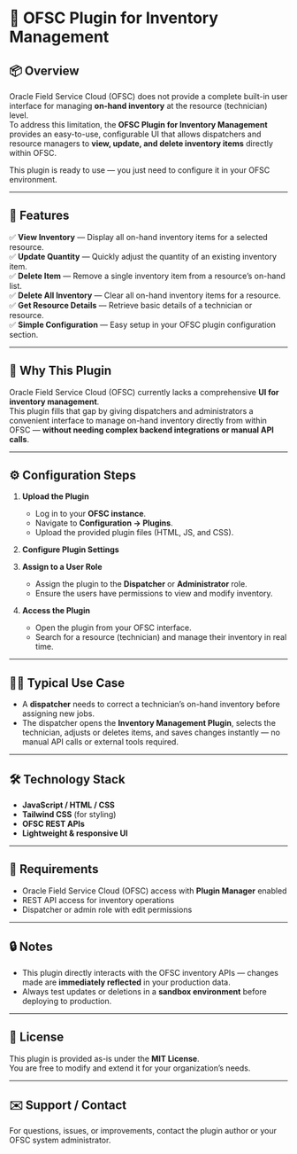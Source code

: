 # 🧭 OFSC Plugin for Inventory Management

## 📦 Overview
Oracle Field Service Cloud (OFSC) does not provide a complete built-in user interface for managing **on-hand inventory** at the resource (technician) level.  
To address this limitation, the **OFSC Plugin for Inventory Management** provides an easy-to-use, configurable UI that allows dispatchers and resource managers to **view, update, and delete inventory items** directly within OFSC.

This plugin is ready to use — you just need to configure it in your OFSC environment.

---

## 🚀 Features

✅ **View Inventory** — Display all on-hand inventory items for a selected resource.  
✅ **Update Quantity** — Quickly adjust the quantity of an existing inventory item.  
✅ **Delete Item** — Remove a single inventory item from a resource’s on-hand list.  
✅ **Delete All Inventory** — Clear all on-hand inventory items for a resource.  
✅ **Get Resource Details** — Retrieve basic details of a technician or resource.  
✅ **Simple Configuration** — Easy setup in your OFSC plugin configuration section.  

---

## 🧩 Why This Plugin

Oracle Field Service Cloud (OFSC) currently lacks a comprehensive **UI for inventory management**.  
This plugin fills that gap by giving dispatchers and administrators a convenient interface to manage on-hand inventory directly from within OFSC — **without needing complex backend integrations or manual API calls**.

---

## ⚙️ Configuration Steps

1. **Upload the Plugin**
   - Log in to your **OFSC instance**.
   - Navigate to **Configuration → Plugins**.
   - Upload the provided plugin files (HTML, JS, and CSS).

2. **Configure Plugin Settings**
 

3. **Assign to a User Role**
   - Assign the plugin to the **Dispatcher** or **Administrator** role.
   - Ensure the users have permissions to view and modify inventory.

4. **Access the Plugin**
   - Open the plugin from your OFSC interface.
   - Search for a resource (technician) and manage their inventory in real time.

---

## 🧑‍💼 Typical Use Case

- A **dispatcher** needs to correct a technician’s on-hand inventory before assigning new jobs.  
- The dispatcher opens the **Inventory Management Plugin**, selects the technician, adjusts or deletes items, and saves changes instantly — no manual API calls or external tools required.

---

## 🛠️ Technology Stack

- **JavaScript / HTML / CSS**
- **Tailwind CSS** (for styling)
- **OFSC REST APIs**
- **Lightweight & responsive UI**

---



## 🧰 Requirements

- Oracle Field Service Cloud (OFSC) access with **Plugin Manager** enabled  
- REST API access for inventory operations  
- Dispatcher or admin role with edit permissions  

---

## 🔒 Notes
- This plugin directly interacts with the OFSC inventory APIs — changes made are **immediately reflected** in your production data.
- Always test updates or deletions in a **sandbox environment** before deploying to production.

---

## 📄 License
This plugin is provided as-is under the **MIT License**.  
You are free to modify and extend it for your organization’s needs.

---

## ✉️ Support / Contact
For questions, issues, or improvements, contact the plugin author or your OFSC system administrator.
